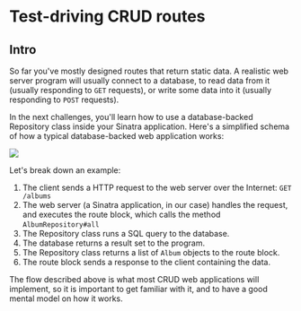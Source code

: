 # Test-driving CRUD routes

## Intro

So far you've mostly designed routes that return static data. A realistic web server program will usually connect to a database, to read data from it (usually responding to `GET` requests), or write some data into it (usually responding to `POST` requests).

In the next challenges, you'll learn how to use a database-backed Repository class inside your Sinatra application. Here's a simplified schema of how a typical database-backed web application works:

![](../resources/http-database-flow.png)

Let's break down an example:

1. The client sends a HTTP request to the web server over the Internet: `GET /albums`
2. The web server (a Sinatra application, in our case) handles the request, and executes the route block, which calls the method `AlbumRepository#all`
3. The Repository class runs a SQL query to the database.
4. The database returns a result set to the program.
5. The Repository class returns a list of `Album` objects to the route block.
6. The route block sends a response to the client containing the data.

The flow described above is what most CRUD web applications will implement, so it is important to get familiar with it, and to have a good mental model on how it works.
